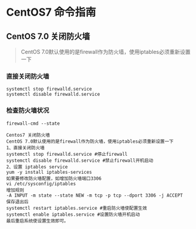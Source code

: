 # CentOS7 命令指南

## CentOS 7.0 关闭防火墙
> CentOS 7.0默认使用的是firewall作为防火墙，使用iptables必须重新设置一下
### 直接关闭防火墙
```
systemctl stop firewalld.service
systemctl disable firewalld.service
```
### 检查防火墙状况
```
firewall-cmd --state
```

```
Centos7 关闭防火墙
CentOS 7.0默认使用的是firewall作为防火墙，使用iptables必须重新设置一下
1、直接关闭防火墙
systemctl stop firewalld.service #停止firewall
systemctl disable firewalld.service #禁止firewall开机启动
2、设置 iptables service
yum -y install iptables-services
如果要修改防火墙配置，如增加防火墙端口3306
vi /etc/sysconfig/iptables
增加规则
-A INPUT -m state --state NEW -m tcp -p tcp --dport 3306 -j ACCEPT
保存退出后
systemctl restart iptables.service #重启防火墙使配置生效
systemctl enable iptables.service #设置防火墙开机启动
最后重启系统使设置生效即可。
```
